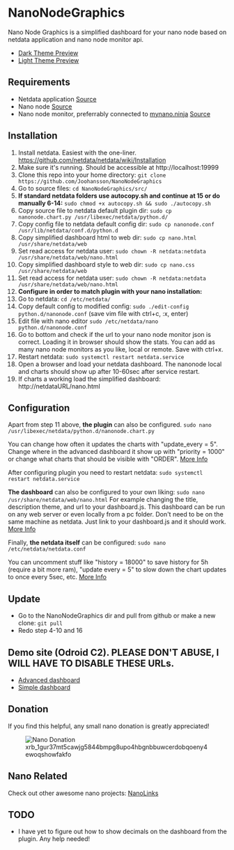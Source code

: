 # NanoNodeGraphics
Nano Node Graphics is a simplified dashboard for your nano node based on netdata application and nano node monitor api.

* [Dark Theme Preview](https://i.imgur.com/2k5Qska.jpg)
* [Light Theme Preview](https://i.imgur.com/TPUdbLd.jpg)

## Requirements
* Netdata application [Source](https://github.com/netdata/netdata)
* Nano node [Source](https://github.com/nanocurrency/raiblocks/releases)
* Nano node monitor, preferrably connected to [mynano.ninja](https://mynano.ninja/) [Source](https://github.com/NanoTools/nanoNodeMonitor)

## Installation
1. Install netdata. Easiest with the one-liner. https://github.com/netdata/netdata/wiki/Installation
2. Make sure it's running. Should be accessible at http://localhost:19999
3. Clone this repo into your home directory: `git clone https://github.com/Joohansson/NanoNodeGraphics`
4. Go to source files: `cd NanoNodeGraphics/src/`
5. **If standard netdata folders use autocopy.sh and continue at 15 or do manually 6-14:** `sudo chmod +x autocopy.sh && sudo ./autocopy.sh`
6. Copy source file to netdata default plugin dir: `sudo cp nanonode.chart.py /usr/libexec/netdata/python.d/`
7. Copy config file to netdata default config dir: `sudo cp nanonode.conf /usr/lib/netdata/conf.d/python.d`
8. Copy simplified dashboard html to web dir: `sudo cp nano.html /usr/share/netdata/web`
9. Set read access for netdata user: `sudo chown -R netdata:netdata /usr/share/netdata/web/nano.html`
10. Copy simplified dashboard style to web dir: `sudo cp nano.css /usr/share/netdata/web`
11. Set read access for netdata user: `sudo chown -R netdata:netdata /usr/share/netdata/web/nano.html`
12. **Configure in order to match plugin with your nano installation:**
13. Go to netdata: `cd /etc/netdata/`
14. Copy default config to modified config: `sudo ./edit-config python.d/nanonode.conf` (save vim file with ctrl+c, :x, enter)
15. Edit file with nano editor `sudo /etc/netdata/nano python.d/nanonode.conf`
16. Go to bottom and check if the url to your nano node monitor json is correct. Loading it in browser should show the stats. You can add as many nano node monitors as you like, local or remote. Save with ctrl+x.
17. Restart netdata: `sudo systemctl restart netdata.service`
18. Open a browser and load your netdata dashboard. The nanonode local and charts should show up after 10-60sec after service restart.
19. If charts a working load the simplified dashboard: http://netdataURL/nano.html

## Configuration
Apart from step 11 above, **the plugin** can also be configured. `sudo nano /usr/libexec/netdata/python.d/nanonode.chart.py`

You can change how often it updates the charts with "update_every = 5". Change where in the advanced dashboard it show up with "priority = 1000" or change what charts that should be visible with "ORDER". [More Info](https://github.com/netdata/netdata/tree/master/collectors/plugins.d)

After configuring plugin you need to restart netdata: `sudo systemctl restart netdata.service`

**The dashboard** can also be configured to your own liking: `sudo nano /usr/share/netdata/web/nano.html`
For example changing the title, description theme, and url to your dashboard.js. This dashboard can be run on any web server or even locally from a pc folder. Don't need to be on the same machine as netdata. Just link to your dashboard.js and it should work. [More Info](https://github.com/netdata/netdata/wiki/Custom-Dashboards)

Finally, **the netdata itself** can be configured: `sudo nano /etc/netdata/netdata.conf`

You can uncomment stuff like "history = 18000" to save history for 5h (require a bit more ram), "update every = 5" to slow down the chart updates to once every 5sec, etc. [More Info](https://github.com/netdata/netdata/wiki/Configuration)

## Update
* Go to the NanoNodeGraphics dir and pull from github or make a new clone: `git pull`
* Redo step 4-10 and 16

## Demo site (Odroid C2). PLEASE DON'T ABUSE, I WILL HAVE TO DISABLE THESE URLs.
* [Advanced dashboard](http://node.nanolinks.info:8080)
* [Simple dashboard](http://node.nanolinks.info:8080/nano.html)

## Donation
If you find this helpful, any small nano donation is greatly appreciated!
<figure>
	<img id="qrImage" src="https://raw.githubusercontent.com/Joohansson/nanolinks/master/src/qr_new.png" alt="Nano Donation" />
	<figcaption class="subtext">xrb_1gur37mt5cawjg5844bmpg8upo4hbgnbbuwcerdobqoeny4ewoqshowfakfo</figcaption>
</figure>

## Nano Related
Check out other awesome nano projects: [NanoLinks](https://nanolinks.info)

## TODO
* I have yet to figure out how to show decimals on the dashboard from the plugin. Any help needed!
